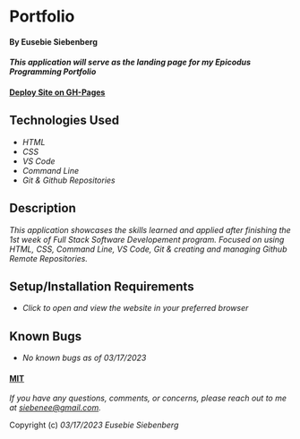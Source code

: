 # Portfolio

#### By Eusebie Siebenberg

#### _This application will serve as the landing page for my Epicodus Programming Portfolio_

#### [Deploy Site on GH-Pages](https://eusebiedev.github.io/my-portfolio/)

## Technologies Used

* _HTML_
* _CSS_
* _VS Code_
* _Command Line_
* _Git & Github Repositories_

## Description

_This application showcases the skills learned and applied after finishing the 1st week of Full Stack Software Developement program. Focused on using HTML, CSS, Command Line, VS Code, Git & creating and managing Github Remote Repositories._

## Setup/Installation Requirements

* _Click to open and view the website in your preferred browser_

## Known Bugs

* _No known bugs as of 03/17/2023_

#### [MIT](https://opensource.org/license/mit/)

_If you have any questions, comments, or concerns, please reach out to me at <siebenee@gmail.com>._

Copyright (c) _03/17/2023_ _Eusebie Siebenberg_